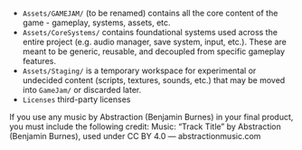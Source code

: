 - `Assets/GAMEJAM/` (to be renamed) contains all the core content of the game - gameplay, systems, assets, etc.
- `Assets/CoreSystems/` contains foundational systems used across the entire project (e.g. audio manager, save system, input, etc.). These are meant to be generic, reusable, and decoupled from specific gameplay features.
- `Assets/Staging/` is a temporary workspace for experimental or undecided content (scripts, textures, sounds, etc.) that may be moved into `GameJam/` or discarded later.
- `Licenses` third-party licenses

If you use any music by Abstraction (Benjamin Burnes) in your final product, you must include the following credit:
Music: “Track Title” by Abstraction (Benjamin Burnes), used under CC BY 4.0 — abstractionmusic.com